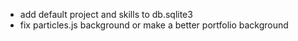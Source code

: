 - add default project and skills to db.sqlite3
- fix particles.js background or make a better portfolio background

